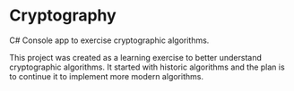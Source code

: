 # Cryptography

C# Console app to exercise cryptographic algorithms. 

This project was created as a learning exercise to better understand cryptographic algorithms. It started with historic algorithms and the plan is to continue it to implement more modern algorithms. 
